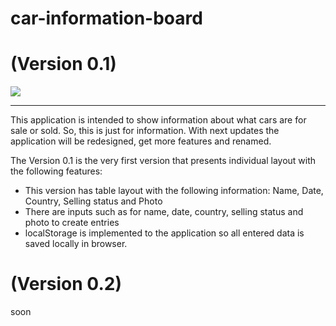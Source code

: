 # car-information-board
<h1>(Version 0.1)</h1>

<img src="https://i.imgur.com/YBmFoRT.png">
<hr>
This application is intended to show information about what cars are for sale or sold. So, this is just for information. With next updates the application will be redesigned, get more features and renamed.

The Version 0.1 is the very first version that presents individual layout with the following features:
  <ul>
    <li>This version has table layout with the following information: Name, Date, Country, Selling status and Photo</li>
    <li>There are inputs such as for name, date, country, selling status and photo to create entries</li>
    <li>localStorage is implemented to the application so all entered data is saved locally in browser.</li>
  </ul>

<h1>(Version 0.2)</h1>
soon
